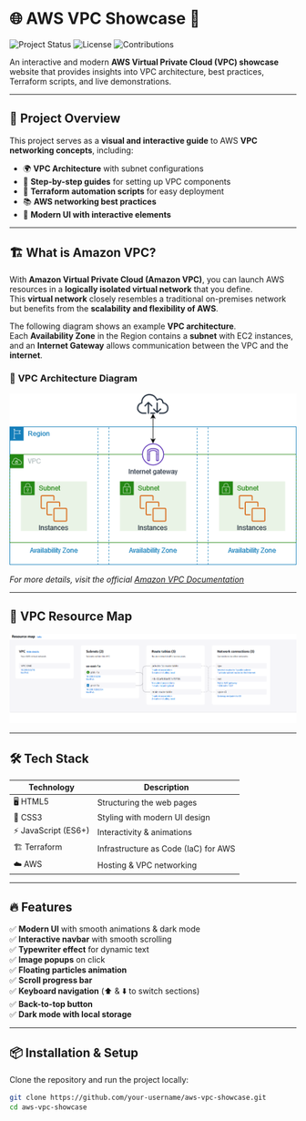 # 🌐 AWS VPC Showcase 🚀
![Project Status](https://img.shields.io/badge/Status-Active-success)
![License](https://img.shields.io/badge/License-MIT-blue)
![Contributions](https://img.shields.io/badge/Contributions-Welcome-brightgreen)

An interactive and modern **AWS Virtual Private Cloud (VPC) showcase** website that provides insights into VPC architecture, best practices, Terraform scripts, and live demonstrations.

---

## 🎯 **Project Overview**
This project serves as a **visual and interactive guide** to AWS **VPC networking concepts**, including:
- 🌍 **VPC Architecture** with subnet configurations  
- 📜 **Step-by-step guides** for setting up VPC components  
- 🔗 **Terraform automation scripts** for easy deployment  
- 📚 **AWS networking best practices**  
- 🎨 **Modern UI with interactive elements**  

---

## 🏗️ **What is Amazon VPC?**
With **Amazon Virtual Private Cloud (Amazon VPC)**, you can launch AWS resources in a **logically isolated virtual network** that you define.  
This **virtual network** closely resembles a traditional on-premises network but benefits from the **scalability and flexibility of AWS**.

The following diagram shows an example **VPC architecture**.  
Each **Availability Zone** in the Region contains a **subnet** with EC2 instances, and an **Internet Gateway** allows communication between the VPC and the **internet**.

### 📸 **VPC Architecture Diagram**
![AWS VPC Architecture](how-it-works.png)

_For more details, visit the official [Amazon VPC Documentation](https://aws.amazon.com/vpc/)_

---

## 📸 **VPC Resource Map**
<img src="ResourceMap.png" alt="AWS VPC Showcase Screenshot" width="800">

---

## 🛠️ **Tech Stack**
| Technology | Description |
|------------|-------------|
| 🖥️ HTML5 | Structuring the web pages |
| 🎨 CSS3 | Styling with modern UI design |
| ⚡ JavaScript (ES6+) | Interactivity & animations |
| 🏗️ Terraform | Infrastructure as Code (IaC) for AWS |
| ☁️ AWS | Hosting & VPC networking |

---

## 🔥 **Features**
✅ **Modern UI** with smooth animations & dark mode  
✅ **Interactive navbar** with smooth scrolling  
✅ **Typewriter effect** for dynamic text  
✅ **Image popups** on click  
✅ **Floating particles animation**  
✅ **Scroll progress bar**  
✅ **Keyboard navigation** (⬆️ & ⬇️ to switch sections)  
✅ **Back-to-top button**  
✅ **Dark mode with local storage**  

---

## 📦 **Installation & Setup**
Clone the repository and run the project locally:
```bash
git clone https://github.com/your-username/aws-vpc-showcase.git
cd aws-vpc-showcase
